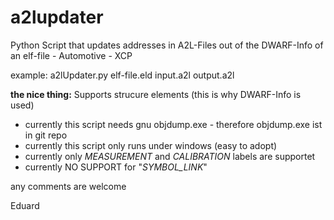 # a2lupdater
Python Script that updates addresses in A2L-Files out of the DWARF-Info of an elf-file  - Automotive - XCP

example: a2lUpdater.py elf-file.eld input.a2l output.a2l

**the nice thing:**
Supports strucure elements (this is why DWARF-Info is used)

* currently this script needs gnu objdump.exe - therefore objdump.exe ist in git repo
* currently this script only runs under windows (easy to adopt)
* currently only *MEASUREMENT* and *CALIBRATION* labels are supportet
* currently NO SUPPORT for "*SYMBOL_LINK*"

any comments are welcome

Eduard
